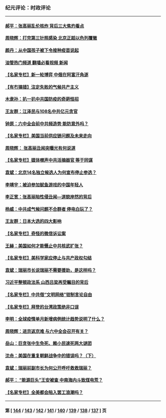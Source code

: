 ### 纪元评论：时政评论
---
#### [郝平：张高丽乱伦核炸 背后三大焦灼看点](../../pages/nsc1025/n13354059.md?11050330) 
#### [周晓辉：打完第三针照感染 北京正蹈以色列覆辙](../../pages/nsc1025/n13354033.md?11050330) 
#### [颜丹：从中国孩子被下令接种疫苗说起](../../pages/nsc1025/n13353978.md?11050330) 
#### [油管热门频道 翻墙必看视频 新闻](ok?11050330)
#### [【名家专栏】新一轮博弈 中俄在阿富汗角逐](../../pages/nsc1025/n13353309.md?11050330) 
#### [【有冇搞错】注定失败的气候共产主义](../../pages/nsc1025/n13351534.md?11050330) 
#### [木隶孙：扒一扒中共国防疫的奇葩怪招](../../pages/nsc1025/n13352489.md?11050330) 
#### [王友群：江泽民与108名中共亿元贪官](../../pages/nsc1025/n13352358.md?11050330) 
#### [钟原：六中全会前中共频造势 能防意外吗？](../../pages/nsc1025/n13352023.md?11050330) 
#### [【名家专栏】美国当前供应链问题及未来走向](../../pages/nsc1025/n13350111.md?11050330) 
#### [周晓辉： 张高丽丑闻突曝光有何说道](../../pages/nsc1025/n13351161.md?11050330) 
#### [【名家专栏】媒体噤声中共活摘器官 等于同谋](../../pages/nsc1025/n13350726.md?11050330) 
#### [袁斌：北京14名独立候选人为何宣布停止参选？](../../pages/nsc1025/n13349774.md?11050330) 
#### [李靖宇：被迫参加鱿鱼游戏的中国年轻人](../../pages/nsc1025/n13349660.md?11050330) 
#### [李正宽：张高丽陷性侵丑闻—道貌岸然的背后](../../pages/nsc1025/n13349318.md?11050330) 
#### [杨威：中共成气候问题不合群者 停电白玩了？](../../pages/nsc1025/n13348414.md?11050330) 
#### [王友群：日本大选的四大影响](../../pages/nsc1025/n13348950.md?11050330) 
#### [【名家专栏】奇怪的微信诉讼案](../../pages/nsc1025/n13347820.md?11050330) 
#### [王赫：美国如何才能慑止中共核武扩张？](../../pages/nsc1025/n13348851.md?11050330) 
#### [【名家专栏】美科学家应停止与共产政权勾结](../../pages/nsc1025/n13347831.md?11050330) 
#### [袁斌：瑞丽市长说瑞丽不需要援助，是这样吗？](../../pages/nsc1025/n13347206.md?11050330) 
#### [习近平整顿政法系 山西吕梁再受瞩目的背后](../../pages/nsc1025/n13346552.md?11050330) 
#### [【名家专栏】中共借“文明网络”钳制言论自由](../../pages/nsc1025/n13345291.md?11050330) 
#### [【名家专栏】拜登的台湾政策绝非口误](../../pages/nsc1025/n13345268.md?11050330) 
#### [李明：全球疫情单月新增病例统计趋势说明了什么？](../../pages/nsc1025/n13346006.md?11050330) 
#### [周晓辉：进京返京难 与六中全会召开有关？](../../pages/nsc1025/n13345941.md?11050330) 
#### [岳山：巨贪张中生免死、赖小民速死两大谜团](../../pages/nsc1025/n13345875.md?11050330) 
#### [沈舟：美国在重复朝鲜战争中的错误吗？（下）](../../pages/nsc1025/n13343661.md?11050330) 
#### [袁斌：瑞丽前副市长为何公开呼吁救救瑞丽？](../../pages/nsc1025/n13344600.md?11050330) 
#### [郝平： “能源巨头”王安被查 中南海内斗致煤电荒？](../../pages/nsc1025/n13344546.md?11050330) 
#### [【名家专栏】全美都会陷入罢工浪潮吗？](../../pages/nsc1025/n13343081.md?11050330) 

---
#### 第 [ [144](./144.md?11050330) / [143](./143.md?11050330) / [142](./142.md?11050330) / [141](./141.md?11050330) / [140](./140.md?11050330) / [139](./139.md?11050330) / [138](./138.md?11050330) / [137](./137.md?11050330) ] 页
